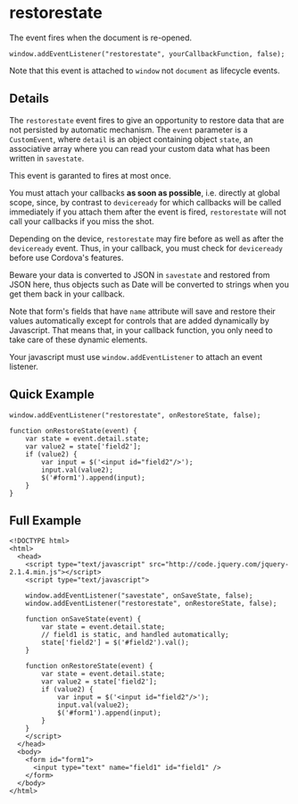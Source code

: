 # restorestate

The event fires when the document is re-opened.

    window.addEventListener("restorestate", yourCallbackFunction, false);
    
Note that this event is attached to `window` not `document` as lifecycle events.

## Details

The `restorestate` event fires to give an opportunity to restore data that are not persisted by automatic mechanism. The `event` parameter is a `CustomEvent`, where `detail` is an object containing object `state`, an associative array where you can read your custom data what has been written in `savestate`.

This event is garanted to fires at most once.

You must attach your callbacks **as soon as possible**, i.e. directly at global scope, since, by contrast to `deviceready` for which callbacks will be called immediately if you attach them after the event is fired, `restorestate` will not call your callbacks if you miss the shot.

Depending on the device, `restorestate` may fire before as well as after the `deviceready` event. Thus, in your callback, you must check for `deviceready` before use Cordova's features. 

Beware your data is converted to JSON in `savestate` and restored from JSON here, thus objects such as Date will be converted to strings when you get them back in your callback.

Note that form's fields that have `name` attribute will save and restore their values automatically except for controls that are added dynamically by Javascript. That means that, in your callback function, you only need to take care of these dynamic elements.

Your javascript must use `window.addEventListener` to attach an event listener.

## Quick Example

    window.addEventListener("restorestate", onRestoreState, false);

    function onRestoreState(event) {
        var state = event.detail.state;
        var value2 = state['field2'];
        if (value2) {
            var input = $('<input id="field2"/>');
            input.val(value2);
            $('#form1').append(input);
        }
    }
    
## Full Example

    <!DOCTYPE html>
    <html>
      <head>
		<script type="text/javascript" src="http://code.jquery.com/jquery-2.1.4.min.js"></script>
        <script type="text/javascript">

        window.addEventListener("savestate", onSaveState, false);
        window.addEventListener("restorestate", onRestoreState, false);
        
        function onSaveState(event) {
        	var state = event.detail.state;
        	// field1 is static, and handled automatically;
            state['field2'] = $('#field2').val();
    	}

        function onRestoreState(event) {
        	var state = event.detail.state;
        	var value2 = state['field2'];
            if (value2) {
            	var input = $('<input id="field2"/>');
                input.val(value2);
            	$('#form1').append(input);
            }
    	}
        </script>
      </head>
      <body>
      	<form id="form1">
      	  <input type="text" name="field1" id="field1" />
      	</form>
      </body>
    </html>

